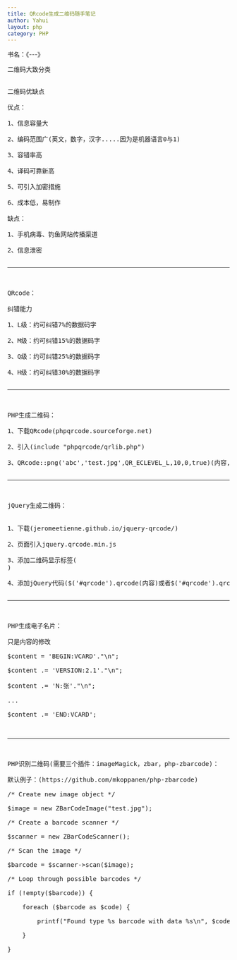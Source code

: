 ```yaml
---
title: QRcode生成二维码随手笔记
author: Yahui
layout: php
category: PHP
---
```


书名：《---》

二维码大致分类

<pre style="text-align: left;">
<span class="image featured"><img src="{{ 'assets/images/other/codetype.jpg' | relative_url }}" alt="" /></span>

二维码优缺点

优点：

1、信息容量大

2、编码范围广(英文，数字，汉字.....因为是机器语言0与1)

3、容错率高

4、译码可靠新高

5、可引入加密措施

6、成本低，易制作

缺点：

1、手机病毒、钓鱼网站传播渠道

2、信息泄密

<hr/>

QRcode：

纠错能力

1、L级：约可纠错7%的数据码字

2、M级：约可纠错15%的数据码字

3、Q级：约可纠错25%的数据码字

4、H级：约可纠错30%的数据码字

<hr/>

PHP生成二维码：

1、下载QRcode(phpqrcode.sourceforge.net)

2、引入(include "phpqrcode/qrlib.php")

3、QRcode::png('abc','test.jpg',QR_ECLEVEL_L,10,0,true)(内容,保存为文件不输出为false,等级,大小,边框,是否同时输出并保存文件);

<hr/>

jQuery生成二维码：


1、下载(jeromeetienne.github.io/jquery-qrcode/)

2、页面引入jquery.qrcode.min.js

3、添加二维码显示标签(<div id="qrcode"></div>)

4、添加jQuery代码($('#qrcode').qrcode(内容)或者$('#qrcode').qrcode({宽度,长度,内容}))

<hr/>

PHP生成电子名片：

只是内容的修改

$content = 'BEGIN:VCARD'."\n";

$content .= 'VERSION:2.1'."\n";

$content .= 'N:张'."\n";

...

$content .= 'END:VCARD';

<span class="image featured"><img src="{{ 'assets/images/other/phpidcard.jpg' | relative_url }}" alt="" /></span>

<hr/>

PHP识别二维码(需要三个插件：imageMagick，zbar，php-zbarcode)：

默认例子：(https://github.com/mkoppanen/php-zbarcode)

/* Create new image object */

$image = new ZBarCodeImage("test.jpg");

/* Create a barcode scanner */

$scanner = new ZBarCodeScanner();

/* Scan the image */

$barcode = $scanner->scan($image);

/* Loop through possible barcodes */

if (!empty($barcode)) {

	foreach ($barcode as $code) {

		printf("Found type %s barcode with data %s\n", $code['type'], $code['data']);

	}

}
</pre>